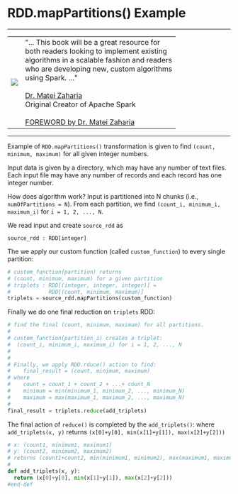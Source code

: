 # RDD.mapPartitions() Example

-------

<table>
<tr>
<td>
<a href="https://www.oreilly.com/library/view/data-algorithms-with/9781492082378/">
<img src="https://learning.oreilly.com/library/cover/9781492082378/250w/">
</a>
</td>
<td>
"... This  book  will be a  great resource for <br>
both readers looking  to  implement  existing <br>
algorithms in a scalable fashion and readers <br>
who are developing new, custom algorithms  <br>
using Spark. ..." <br>
<br>
<a href="https://cs.stanford.edu/people/matei/">Dr. Matei Zaharia</a><br>
Original Creator of Apache Spark <br>
<br>
<a href="https://github.com/mahmoudparsian/data-algorithms-with-spark/blob/master/docs/FOREWORD_by_Dr_Matei_Zaharia.md">FOREWORD by Dr. Matei Zaharia</a><br>
</td>
</tr>   
</table>

-------

Example of `RDD.mapPartitions()` transformation 
is given to find `(count, minimum, maximum)` for 
all given integer numbers.
 
Input data is given by a directory, which may have
any number of text files. Each input file may have 
any number of records and each record has one 
integer number.

How does algorithm work? Input is partitioned into
N chunks (i.e., `numOfPartitions = N`). From each 
partition, we find `(count_i, minimum_i, maximum_i)`
for `i = 1, 2, ..., N`.

We read input and create `source_rdd` as

	source_rdd : RDD[integer]


The we apply our custom function (called `custom_function`)
to every single partition:

~~~python
# custom_function(partition) returns  
# (count, minimum, maximum) for a given partition
# triplets : RDD[(integer, integer, integer)] = 
#            RDD[(count, minimum, maximum)]
triplets = source_rdd.mapPartitions(custom_function)
~~~
	
Finally we do one final reduction on `triplets` RDD:

~~~python
# find the final (count, minimum, maximum) for all partitions.
#
# custom_function(partition_i) creates a triplet: 
#  (count_i, minimum_i, maximum_i) for i = 1, 2, ..., N
#
# 
# Finally, we apply RDD.rduce() action to find:
#    final_result = (count, minimum, maximum)
# where
#    count = count_1 + count_2 + ...+ count_N
#    minimum = min(minimum_1, minimum_2, ..., minimum_N)
#    maximum = max(maximum_1, maximum_2, ..., maximum_N)
#
final_result = triplets.reduce(add_triplets)
~~~

The final action of `reduce()` is completed by 
the `add_triplets()`: where `add_triplets(x, y)` 
returns `(x[0]+y[0], min(x[1]+y[1]), max(x[2]+y[2]))`


~~~python
# x: (count1, minimum1, maximum1) 
# y: (count2, minimum2, maximum2) 
# returns (count1+count2, min(minimum1, minimum2), max(maximum1, maximum2))
#
def add_triplets(x, y):
  return (x[0]+y[0], min(x[1]+y[1]), max(x[2]+y[2]))
#end-def
~~~

